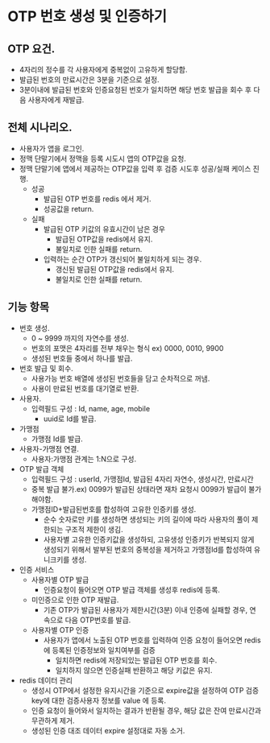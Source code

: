 # OTP 번호 생성 및 인증하기
## OTP 요건.
* 4자리의 정수를 각 사용자에게 중복없이 고유하게 할당함.
* 발급된 번호의 만료시간은 3분을 기준으로 설정.
* 3분이내에 발급된 번호와 인증요청된 번호가 일치하면 해당 번호 발급을 회수 후 다음 사용자에게 재발급.

## 전체 시나리오.
* 사용자가 앱을 로그인.
* 정맥 단말기에서 정맥을 등록 시도시 앱의 OTP값을 요청.
* 정맥 단말기에 앱에서 제공하는 OTP값을 입력 후 검증 시도후 성공/실패 케이스 진행.
  * 성공
    * 발급된 OTP 번호를 redis 에서 제거.
    * 성공값을 return.
  * 실패 
    * 발급된 OTP 키값의 유효시간이 남은 경우
      * 발급된 OTP값을 redis에서 유지.
      * 불일치로 인한 실패를 return.
    * 입력하는 순간 OTP가 갱신되어 불일치하게 되는 경우.
      * 갱신된 발급된 OTP값을 redis에서 유지.
      * 불일치로 인한 실패를 return.
## 기능 항목
* 번호 생성.
  * 0 ~ 9999 까지의 자연수를 생성.
  * 번호의 포맷은 4자리를 전부 채우는 형식 ex) 0000, 0010, 9900
  * 생성된 번호들 중에서 하나를 발급.
* 번호 발급 및 회수.
  * 사용가능 번호 배열에 생성된 번호들을 담고 순차적으로 꺼냄.
  * 사용이 만료된 번호를 대기열로 반환.
* 사용자.
  * 입력필드 구성 : Id, name, age, mobile
    * uuid로 Id를 발급.
* 가맹점
  * 가맹점 Id를 발급.
* 사용자-가맹점 연결.
  * 사용자:가맹점 관계는 1:N으로 구성.
* OTP 발급 객체
  * 입력필드 구성 : userId, 가맹점Id, 발급된 4자리 자연수, 생성시간, 만료시간
  * 중복 발급 불가.ex) 0099가 발급된 상태라면 재차 요청시 0099가 발급이 불가해야함.
  * 가맹점ID+발급된번호를 합성하여 고유한 인증키를 생성.
    * 순수 숫자로만 키를 생성하면 생성되는 키의 길이에 따라 사용자의 풀이 제한되는 구조적 제한이 생김.
    * 사용자별 고유한 인증키값을 생성하되, 고유생성 인증키가 반복되지 않게 생성되기 위해서 발부된 번호의 중복성을 제거하고 가맹점Id를 합성하여 유니크키를 생성.
* 인증 서비스
  * 사용자별 OTP 발급
    * 인증요청이 들어오면 OTP 발급 객체를 생성후 redis에 등록.
  * 미인증으로 인한 OTP 재발급.
    * 기존 OTP가 발급된 사용자가 제한시간(3분) 이내 인증에 실패할 경우, 연속으로 다음 OTP번호를 발급.
  * 사용자별 OTP 인증
    * 사용자가 앱에서 노출된 OTP 번호를 입력하여 인증 요청이 들어오면 redis에 등록된 인증정보와 일치여부를 검증
      * 일치하면 redis에 저장되있는 발급된 OTP 번호를 회수.
      * 일치하지 않으면 인증실패 반환하고 해당 키값은 유지.
* redis 데이터 관리
  * 생성시 OTP에서 설정한 유지시간을 기준으로 expire값을 설정하여 OTP 검증 key에 대한 검증사용자 정보를 value 에 등록.
  * 인증 요청이 들어와서 일치하는 결과가 반환될 경우, 해당 값은 잔여 만료시간과 무관하게 제거.
  * 생성된 인증 대조 데이터 expire 설정대로 자동 소거.